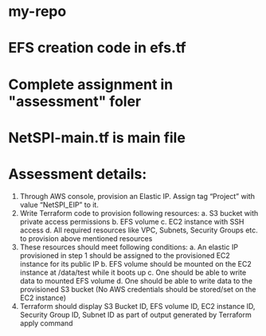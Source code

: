 # my-repo

# EFS creation code in efs.tf

# Complete assignment in "assessment" foler

# NetSPI-main.tf is main file

# Assessment details:

1. Through AWS console, provision an Elastic IP. Assign tag “Project” with value “NetSPI_EIP” to it.
2. Write Terraform code to provision following resources:
      a. S3 bucket with private access permissions
      b. EFS volume
      c. EC2 instance with SSH access
      d. All required resources like VPC, Subnets, Security Groups etc. to provision above mentioned resources
3. These resources should meet following conditions:
      a. An elastic IP provisioned in step 1 should be assigned to the provisioned EC2 instance for its public IP
      b. EFS volume should be mounted on the EC2 instance at /data/test while it boots up
      c. One should be able to write data to mounted EFS volume
      d. One should be able to write data to the provisioned S3 bucket (No AWS credentials should be stored/set on the EC2 instance)
4. Terraform should display S3 Bucket ID, EFS volume ID, EC2 instance ID, Security Group ID, Subnet ID as part of output generated by Terraform apply command
